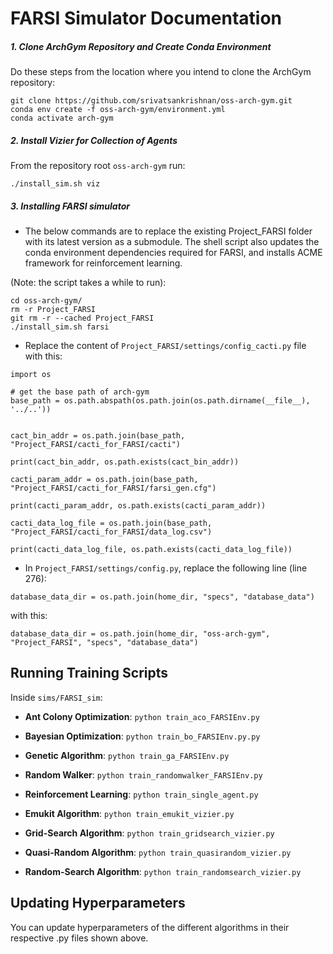 # FARSI Simulator Documentation

##### 1. Clone ArchGym Repository and Create Conda Environment
Do these steps from the location where you intend to clone the ArchGym repository:
```
git clone https://github.com/srivatsankrishnan/oss-arch-gym.git
conda env create -f oss-arch-gym/environment.yml
conda activate arch-gym
```

##### 2. Install Vizier for Collection of Agents
From the repository root `oss-arch-gym` run:
```
./install_sim.sh viz
```

##### 3. Installing FARSI simulator
* The below commands are to replace the existing Project_FARSI folder with its latest version as a submodule. The shell script also updates the conda environment dependencies required for FARSI, and installs ACME framework for reinforcement learning.

(Note: the script takes a while to run): 
```
cd oss-arch-gym/
rm -r Project_FARSI
git rm -r --cached Project_FARSI
./install_sim.sh farsi
```

* Replace the content of `Project_FARSI/settings/config_cacti.py` file with this:

```
import os

# get the base path of arch-gym
base_path = os.path.abspath(os.path.join(os.path.dirname(__file__), '../..'))


cact_bin_addr = os.path.join(base_path, "Project_FARSI/cacti_for_FARSI/cacti")

print(cact_bin_addr, os.path.exists(cact_bin_addr))

cacti_param_addr = os.path.join(base_path, "Project_FARSI/cacti_for_FARSI/farsi_gen.cfg")

print(cacti_param_addr, os.path.exists(cacti_param_addr))

cacti_data_log_file = os.path.join(base_path, "Project_FARSI/cacti_for_FARSI/data_log.csv")

print(cacti_data_log_file, os.path.exists(cacti_data_log_file))

```

* In `Project_FARSI/settings/config.py`, replace the following line (line 276):
```
database_data_dir = os.path.join(home_dir, "specs", "database_data")
```
with this:
```
database_data_dir = os.path.join(home_dir, "oss-arch-gym", "Project_FARSI", "specs", "database_data")
```


## Running Training Scripts

Inside ```sims/FARSI_sim```:

* **Ant Colony Optimization**: ```python train_aco_FARSIEnv.py```

* **Bayesian Optimization**: ```python train_bo_FARSIEnv.py.py```

* **Genetic Algorithm**: ```python train_ga_FARSIEnv.py```

* **Random Walker**: ```python train_randomwalker_FARSIEnv.py```

* **Reinforcement Learning**: ```python train_single_agent.py```
  
* **Emukit Algorithm**: ```python train_emukit_vizier.py```
  
* **Grid-Search Algorithm**: ```python train_gridsearch_vizier.py```

* **Quasi-Random Algorithm**: ```python train_quasirandom_vizier.py```

* **Random-Search Algorithm**: ```python train_randomsearch_vizier.py```


## Updating Hyperparameters
You can update hyperparameters of the different algorithms in their respective .py files shown above.
